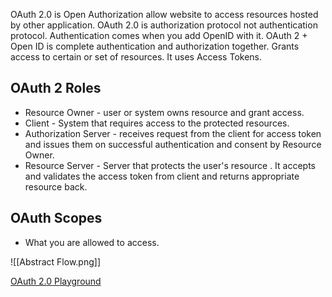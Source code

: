 OAuth 2.0 is Open Authorization allow website to access resources hosted by other application.
OAuth 2.0 is authorization protocol not authentication protocol. Authentication comes when you add OpenID with it. OAuth 2 + Open ID is complete authentication and authorization together.
Grants access to certain or set of resources.
It uses Access Tokens.

## OAuth 2 Roles
- Resource Owner - user or system owns resource and grant access.
- Client - System that requires access to the protected resources.
- Authorization Server - receives request from the client for access token and issues them on successful authentication and consent by Resource Owner. 
- Resource Server - Server that protects the user's resource . It accepts and validates the access token from client and returns appropriate resource back.

## OAuth Scopes
- What you are allowed to access.


![[Abstract Flow.png]]

[OAuth 2.0 Playground](https://www.oauth.com/playground/)

